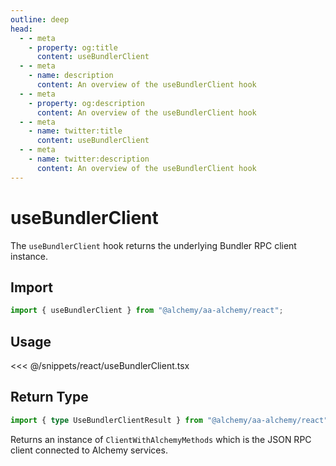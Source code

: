 ```yaml
---
outline: deep
head:
  - - meta
    - property: og:title
      content: useBundlerClient
  - - meta
    - name: description
      content: An overview of the useBundlerClient hook
  - - meta
    - property: og:description
      content: An overview of the useBundlerClient hook
  - - meta
    - name: twitter:title
      content: useBundlerClient
  - - meta
    - name: twitter:description
      content: An overview of the useBundlerClient hook
---
```


# useBundlerClient

The `useBundlerClient` hook returns the underlying Bundler RPC client instance.

## Import

```ts
import { useBundlerClient } from "@alchemy/aa-alchemy/react";
```

## Usage

<<< @/snippets/react/useBundlerClient.tsx

## Return Type

```ts
import { type UseBundlerClientResult } from "@alchemy/aa-alchemy/react";
```

Returns an instance of `ClientWithAlchemyMethods` which is the JSON RPC client connected to Alchemy services.
